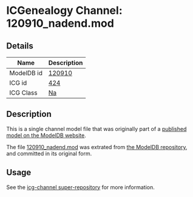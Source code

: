 # ICGenealogy Channel: 120910\_nadend.mod

## Details

Name | Description
---- | -----------
ModelDB id | [120910](http://senselab.med.yale.edu/ModelDB/ShowModel.cshtml?model=120910)
ICG id | [424](http://icg.neurotheory.ox.ac.uk/channels/2/424)
ICG Class | [Na](http://icg.neurotheory.ox.ac.uk/channels/2)

## Description

This is a single channel model file that was originally part of a [published model on the ModelDB website](http://senselab.med.yale.edu/mModelDB/ShowModel.cshtml?model=120910).

The file [120910\_nadend.mod](120910_nadend.mod) was extrated from [the ModelDB repository](http://senselab.med.yale.edu/ModelDB/ShowModel.cshtml?model=120910), and committed in its original form.

## Usage

See the [icg-channel super-repository](https://github.com/icgenealogy/icg-channels) for more information.